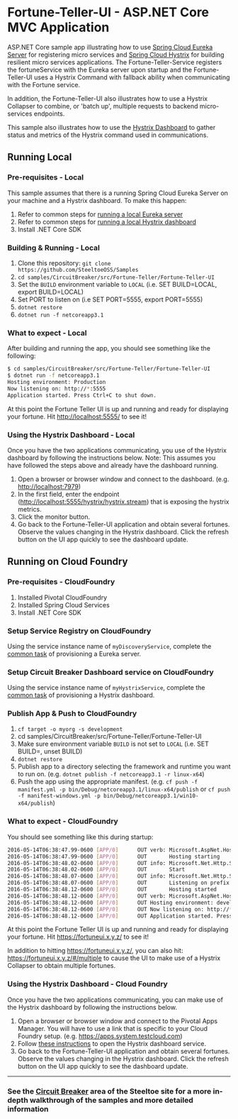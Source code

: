# Fortune-Teller-UI - ASP.NET Core MVC Application

ASP.NET Core sample app illustrating how to use [Spring Cloud Eureka Server](https://projects.spring.io/spring-cloud) for registering micro services and [Spring Cloud Hystrix](https://projects.spring.io/spring-cloud/docs/1.0.3/spring-cloud.html#_circuit_breaker_hystrix_clients) for building resilient micro services applications. The Fortune-Teller-Service registers the fortuneService with the Eureka server upon startup and the Fortune-Teller-UI uses a Hystrix Command with fallback ability when communicating with the Fortune service.

In addition, the Fortune-Teller-UI also illustrates how to use a Hystrix Collapser to combine, or 'batch up', multiple requests to backend micro-services endpoints.

This sample also illustrates how to use the [Hystrix Dashboard](https://projects.spring.io/spring-cloud/docs/1.0.3/spring-cloud.html#_circuit_breaker_hystrix_dashboard) to gather status and metrics of the Hystrix command used in communications.

## Running Local

### Pre-requisites - Local

This sample assumes that there is a running Spring Cloud Eureka Server on your machine and a Hystrix dashboard. To make this happen:

1. Refer to common steps for [running a local Eureka server](/CommonTasks.md#Spring-Cloud-Eureka-Server)
1. Refer to common steps for [running a local Hystrix dashboard](/CommonTasks.md#Hystrix-Dashboard)
1. Install .NET Core SDK

### Building & Running - Local

1. Clone this repository: `git clone https://github.com/SteeltoeOSS/Samples`
1. `cd samples/CircuitBreaker/src/Fortune-Teller/Fortune-Teller-UI`
1. Set the `BUILD` environment variable to `LOCAL` (i.e. SET BUILD=LOCAL, export BUILD=LOCAL)
1. Set PORT to listen on (i.e SET PORT=5555, export PORT=5555)
1. `dotnet restore`
1. `dotnet run -f netcoreapp3.1`

### What to expect - Local

After building and running the app, you should see something like the following:

```bash
$ cd samples/CircuitBreaker/src/Fortune-Teller/Fortune-Teller-UI
$ dotnet run -f netcoreapp3.1
Hosting environment: Production
Now listening on: http://*:5555
Application started. Press Ctrl+C to shut down.
```

At this point the Fortune Teller UI is up and running and ready for displaying your fortune. Hit <http://localhost:5555/> to see it!

### Using the Hystrix Dashboard - Local

Once you have the two applications communicating, you use of the Hystrix dashboard by following the instructions below.  Note: This assumes you have followed the steps above and already have the dashboard running.

1. Open a browser or browser window and connect to the dashboard. (e.g. <http://localhost:7979>)
1. In the first field, enter the endpoint (<http://localhost:5555/hystrix/hystrix.stream>) that is exposing the hystrix metrics.
1. Click the monitor button.
1. Go back to the Fortune-Teller-UI application and obtain several fortunes.  Observe the values changing in the Hystrix dashboard.  Click the refresh button on the UI app quickly to see the dashboard update.

## Running on Cloud Foundry

### Pre-requisites - CloudFoundry

1. Installed Pivotal CloudFoundry
1. Installed Spring Cloud Services
1. Install .NET Core SDK

### Setup Service Registry on CloudFoundry

Using the service instance name of `myDiscoveryService`, complete the [common task](/CommonTasks.md#Spring-Cloud-Eureka-Server) of provisioning a Eureka server.

### Setup Circuit Breaker Dashboard service on CloudFoundry

Using the service instance name of `myHystrixService`, complete the [common task](/CommonTasks.md#Hystrix-Dashboard) of provisioning a Hystrix dashboard.

### Publish App & Push to CloudFoundry

1. `cf target -o myorg -s development`
1. cd samples/CircuitBreaker/src/Fortune-Teller/Fortune-Teller-UI
1. Make sure environment variable `BUILD` is not set to `LOCAL` (i.e. SET BUILD=, unset BUILD)
1. `dotnet restore`
1. Publish app to a directory selecting the framework and runtime you want to run on. (e.g. `dotnet publish -f netcoreapp3.1 -r linux-x64`)
1. Push the app using the appropriate manifest. (e.g. `cf push -f manifest.yml -p bin/Debug/netcoreapp3.1/linux-x64/publish` or `cf push -f manifest-windows.yml -p bin/Debug/netcoreapp3.1/win10-x64/publish`)

### What to expect - CloudFoundry

You should see something like this during startup:

```bash
2016-05-14T06:38:47.99-0600 [APP/0]      OUT verb: Microsoft.AspNet.Hosting.Internal.HostingEngine[4]
2016-05-14T06:38:47.99-0600 [APP/0]      OUT       Hosting starting
2016-05-14T06:38:48.02-0600 [APP/0]      OUT info: Microsoft.Net.Http.Server.WebListener[0]
2016-05-14T06:38:48.02-0600 [APP/0]      OUT       Start
2016-05-14T06:38:48.07-0600 [APP/0]      OUT info: Microsoft.Net.Http.Server.WebListener[0]
2016-05-14T06:38:48.07-0600 [APP/0]      OUT       Listening on prefix: http://*:58442/
2016-05-14T06:38:48.12-0600 [APP/0]      OUT       Hosting started
2016-05-14T06:38:48.12-0600 [APP/0]      OUT verb: Microsoft.AspNet.Hosting.Internal.HostingEngine[5]
2016-05-14T06:38:48.12-0600 [APP/0]      OUT Hosting environment: development
2016-05-14T06:38:48.12-0600 [APP/0]      OUT Now listening on: http://*:58442
2016-05-14T06:38:48.12-0600 [APP/0]      OUT Application started. Press Ctrl+C to shut down.
```

At this point the Fortune Teller UI is up and running and ready for displaying your fortune. Hit <https://fortuneui.x.y.z/> to see it!

In addition to hitting <https://fortuneui.x.y.z/>, you can also hit: <https://fortuneui.x.y.z/#/multiple> to cause the UI to make use of a Hystrix Collapser to obtain multiple fortunes.

### Using the Hystrix Dashboard - Cloud Foundry

Once you have the two applications communicating, you can make use of the Hystrix dashboard by following the instructions below.

1. Open a browser or browser window and connect to the Pivotal Apps Manager.  You will have to use a link that is specific to your Cloud Foundry setup. (e.g. <https://apps.system.testcloud.com>)
1. Follow [these instructions](https://docs.pivotal.io/spring-cloud-services/1-3/common/circuit-breaker/using-the-dashboard.html) to open the Hystrix dashboard service.
1. Go back to the Fortune-Teller-UI application and obtain several fortunes.  Observe the values changing in the Hystrix dashboard.  Click the refresh button on the UI app quickly to see the dashboard update.

---

### See the [Circuit Breaker](https://steeltoe.io/circuit-breakers) area of the Steeltoe site for a more in-depth walkthrough of the samples and more detailed information
